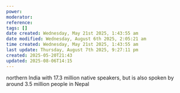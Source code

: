 ```yaml
---
power: 
moderator: 
reference: 
tags: []
date created: Wednesday, May 21st 2025, 1:43:55 am
date modified: Wednesday, August 6th 2025, 2:05:21 am
time created: Wednesday, May 21st 2025, 1:43:55 am
last update: Thursday, August 7th 2025, 9:27:11 pm
created: 2025-05-20T21:43
updated: 2025-08-06T14:15
---
```

northern India with 17.3 million native speakers, but is also spoken by around 3.5 million people in Nepal